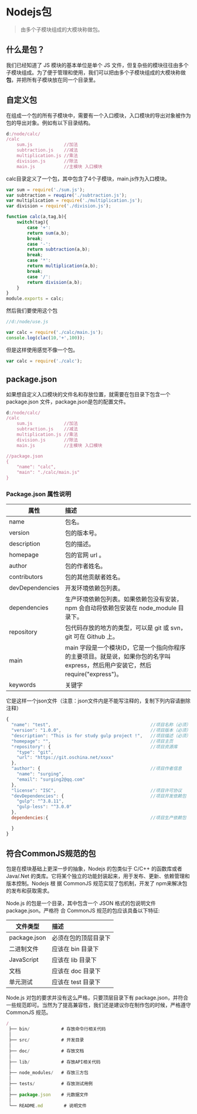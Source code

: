 # Nodejs包

> 由多个子模块组成的大模块称做包。

## 什么是包？

我们已经知道了 JS 模块的基本单位是单个 JS 文件，但复杂些的模块往往由多个子模块组成。为了便于管理和使用，我们可以把由多个子模块组成的大模块称做**包**，并把所有子模块放在同一个目录里。

## 自定义包

在组成一个包的所有子模块中，需要有一个入口模块，入口模块的导出对象被作为包的导出对象。例如有以下目录结构。

```js
d:/node/calc/
/calc
    sum.js            //加法
    subtraction.js    //减法
    multiplication.js //乘法
    division.js       //除法
    main.js           //主模块 入口模块
```

calc目录定义了一个包，其中包含了4个子模块，main.js作为入口模块。

```js
var sum = require('./sum.js');
var subtraction = reuqire('./subtraction.js');
var multiplication = require('./multiplication.js');
var division = require('./division.js');

function calc(a,tag,b){
    switch(tag){
        case '+':
        return sum(a,b);
        break;
        case '-':
        return subtraction(a,b);
        break;
        case '*':
        return multiplication(a,b);
        break;
        case '/':
        return division(a,b);
    }
}
module.exports = calc;
```

然后我们要使用这个包

```js
//d:/node/use.js

var calc = require('./calc/main.js');
console.log(clac(10,'+',100));
```

但是这样使用感觉不像一个包。

```js
var calc = require('./calc');
```

## package.json

如果想自定义入口模块的文件名和存放位置，就需要在包目录下包含一个 package.json 文件，package.json是包的配置文件。

```js
d:/node/calc/
/calc
    sum.js            //加法
    subtraction.js    //减法
    multiplication.js //乘法
    division.js       //除法
    main.js           //主模块 入口模块

//package.json
{
    "name": "calc",
    "main": "./calc/main.js"
}
```

### Package.json 属性说明

| 属性            | 描述                                                         |
| --------------- | :----------------------------------------------------------- |
| name            | 包名。                                                       |
| version         | 包的版本号。                                                 |
| description     | 包的描述。                                                   |
| homepage        | 包的官网 url 。                                              |
| author          | 包的作者姓名。                                               |
| contributors    | 包的其他贡献者姓名。                                         |
| devDependencies | 开发环境依赖包列表。                                         |
| dependencies    | 生产环境依赖包列表。如果依赖包没有安装，npm 会自动将依赖包安装在 node_module 目录下。 |
| repository      | 包代码存放的地方的类型，可以是 git 或 svn，git 可在 Github 上。 |
| main            | main 字段是一个模块ID，它是一个指向你程序的主要项目。就是说，如果你包的名字叫 express，然后用户安装它，然后require("express")。 |
| keywords        | 关键字                                                       |

它是这样一个json文件（注意：json文件内是不能写注释的，复制下列内容请删除注释）

```js
{
  "name": "test",                                      //项目名称（必须）
  "version": "1.0.0",                                  //项目版本（必须）
  "description": "This is for study gulp project !",   //项目描述（必须）
  "homepage": "",                                      //项目主页
  "repository": {                                      //项目资源库
    "type": "git",
    "url": "https://git.oschina.net/xxxx"
  },
  "author": {                                          //项目作者信息
    "name": "surging",
    "email": "surging2@qq.com"
  },
  "license": "ISC",                                    //项目许可协议
  "devDependencies": {                                 //项目开发依赖包
    "gulp": "^3.8.11",
    "gulp-less": "^3.0.0"
  },
  dependencies:{                                       //项目生产依赖包

  }
}
```

## 符合CommonJS规范的包

包是在模块基础上更深一步的抽象，Nodejs 的包类似于 C/C++ 的函数库或者 Java/.Net 的类库。它将某个独立的功能封装起来，用于发布、更新、依赖管理和版本控制。Nodejs 根 据 CommonJS 规范实现了包机制，开发了 npm来解决包的发布和获取需求。

Node.js 的包是一个目录，其中包含一个 JSON 格式的包说明文件 package.json。严格符 合 CommonJS 规范的包应该具备以下特征:

| 文件类型     | 描述                 |
| ------------ | :------------------- |
| package.json | 必须在包的顶层目录下 |
| 二进制文件   | 应该在 bin 目录下    |
| JavaScript   | 应该在 lib 目录下    |
| 文档         | 应该在 doc 目录下    |
| 单元测试     | 应该在 test 目录下   |

Node.js 对包的要求并没有这么严格，只要顶层目录下有 package.json，并符合一些规范即可。当然为了提高兼容性，我们还是建议你在制作包的时候，严格遵守 CommonJS 规范。

```js
/
 ├── bin/            # 存放命令行相关代码
 │
 ├── src/            # 开发目录
 │
 ├── doc/            # 存放文档
 │
 ├── lib/            # 存放API相关代码
 │
 ├── node_modules/   # 存放三方包
 │
 ├── tests/          # 存放测试用例
 │
 ├── package.json    # 元数据文件
 │
 └── README.md        # 说明文件
```


  